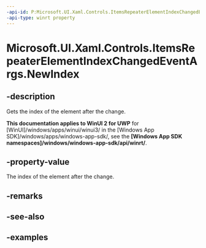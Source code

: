 ```yaml
---
-api-id: P:Microsoft.UI.Xaml.Controls.ItemsRepeaterElementIndexChangedEventArgs.NewIndex
-api-type: winrt property
---
```


# Microsoft.UI.Xaml.Controls.ItemsRepeaterElementIndexChangedEventArgs.NewIndex

<!--
public int NewIndex { get; }
-->

## -description

Gets the index of the element after the change.

**This documentation applies to WinUI 2 for UWP** for [WinUI]/windows/apps/winui/winui3/ in the [Windows App SDK]/windows/apps/windows-app-sdk/, see the **[Windows App SDK namespaces]/windows/windows-app-sdk/api/winrt/**.

## -property-value

The index of the element after the change.

## -remarks

## -see-also

## -examples

